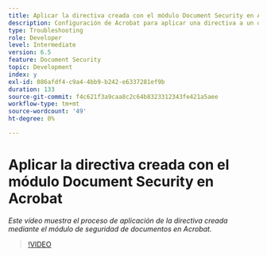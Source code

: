 ```yaml
---
title: Aplicar la directiva creada con el módulo Document Security en Acrobat
description: Configuración de Acrobat para aplicar una directiva a un documento mediante Document Security
type: Troubleshooting
role: Developer
level: Intermediate
version: 6.5
feature: Document Security
topic: Development
index: y
exl-id: 086afdf4-c9a4-4bb9-b242-e6337281ef9b
duration: 133
source-git-commit: f4c621f3a9caa8c2c64b8323312343fe421a5aee
workflow-type: tm+mt
source-wordcount: '49'
ht-degree: 0%

---
```


# Aplicar la directiva creada con el módulo Document Security en Acrobat

*Este vídeo muestra el proceso de aplicación de la directiva creada mediante el módulo de seguridad de documentos en Acrobat.*

>[!VIDEO](https://video.tv.adobe.com/v/335486?quality=12&learn=on)
